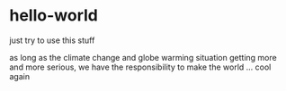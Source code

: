 # hello-world
just try to use this stuff

as long as the climate change and globe warming situation getting more and more
serious, we have the responsibility to make the world ... cool again
